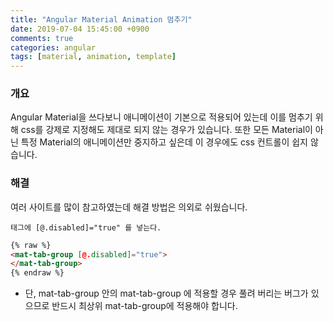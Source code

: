 ```yaml
---
title: "Angular Material Animation 멈추기"
date: 2019-07-04 15:45:00 +0900
comments: true
categories: angular
tags: [material, animation, template]
---
```



### 개요
Angular Material을 쓰다보니 애니메이션이 기본으로 적용되어 있는데 이를 멈추기 위해 css를 강제로 지정해도 제대로 되지 않는 경우가 있습니다.
또한 모든 Material이 아닌 특정 Material의 애니메이션만 중지하고 싶은데 이 경우에도 css 컨트롤이 쉽지 않습니다.


### 해결
여러 사이트를 많이 참고하였는데 해결 방법은 의외로 쉬웠습니다.

    태그에 [@.disabled]="true" 를 넣는다.

```html
{% raw %}
<mat-tab-group [@.disabled]="true">
</mat-tab-group>
{% endraw %}
```

* 단, mat-tab-group 안의 mat-tab-group 에 적용할 경우 풀려 버리는 버그가 있으므로 반드시 최상위 mat-tab-group에 적용해야 합니다.